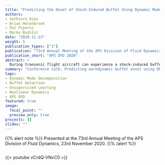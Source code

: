 ```yaml
---
title: "Predicting the Onset of Shock-Induced Buffet Using Dynamic Mode Decomposition"
authors:
- Sathsara Dias
- Brian Helenbrook
- Pat Piperni
- Marko Budišić
date: "2020-11-23"
weight: 5
publication_types: ["1"]
publication: "73rd Annual Meeting of the APS Division of Fluid Dynamics, Session K06:6: Nonlinear Dynamics: General"
publication_short: "APS DFD 2020"
abstract: >
  During transonic flight aircraft can experience a shock-induced buffet, an oscillation felt by the pilot and the aircraft structure which poses a significant constraint on the aircraft design. In idealized 2D flows buffet is linked to a Hopf-type bifurcation, although realistic flow configurations additionally contain a range of background flow features. In this talk we show how Koopman analysis and Dynamic Mode Decomposition (DMD) techniques can be used to predict the onset of the buffet by tracking decay of transients in pre-buffet simulations generated by a Reynolds-Averaged Navier–Stokes code on unstructured meshes. DMD algorithms decompose a sequence of snapshots into a sum of modes; to predict the buffet bifurcation we track the primary mode associated with the buffet across the threshold of stability. We demonstrate how the approach performs when applied to time-resolved simulations and simulations without physically accurate time stepping. The results show that in the idealized time-resolved case the bifurcation could be predicted by tracking the change in time constants, although duration and resolution of input data affect the accuracy of the prediction. An additional challenge in realistic flows is identifying the primary mode among other components of the flow.
summary: "Conference talk: Predicting aerodynamic buffet onset using DMD and Koopman analysis on RANS simulations. Presented at APS DFD 2020."
tags:
- Dynamic Mode Decomposition
- Buffet Detection
- Unsupervised Learning
- Nonlinear Dynamics
- APS DFD
featured: true
image:
  focal_point: ""
  preview_only: true
projects: []
slides: ""
---
```


{{% alert note %}}
Presented at the 73rd Annual Meeting of the APS Division of Fluid Dynamics, 23rd November 2020.
{{% /alert %}}

<!-- YouTube embed with resizable preview -->
<div style="max-width: 700px; margin: 2em auto; aspect-ratio: 16/9;">
  {{< youtube vCrdQ-VNvC0 >}}
</div>

<!-- 
**Supplementary notes:**  
Add additional technical explanations, figures, or code snippets here. 
-->

